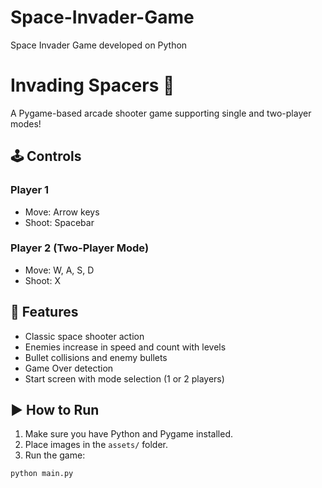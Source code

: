 # Space-Invader-Game
Space Invader Game developed on Python
# Invading Spacers 🚀

A Pygame-based arcade shooter game supporting single and two-player modes!

## 🕹️ Controls

### Player 1
- Move: Arrow keys
- Shoot: Spacebar

### Player 2 (Two-Player Mode)
- Move: W, A, S, D
- Shoot: X

## 🧠 Features
- Classic space shooter action
- Enemies increase in speed and count with levels
- Bullet collisions and enemy bullets
- Game Over detection
- Start screen with mode selection (1 or 2 players)

## ▶️ How to Run

1. Make sure you have Python and Pygame installed.
2. Place images in the `assets/` folder.
3. Run the game:

```bash
python main.py
